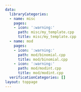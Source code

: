 ```yaml
---
data:
  libraryCategories:
  - name: misc
    pages:
    - icon: ':warning:'
      path: misc/my_template.cpp
      title: misc/my_template.cpp
  - name: mod
    pages:
    - icon: ':warning:'
      path: mod/binomial.cpp
      title: mod/binomial.cpp
    - icon: ':warning:'
      path: mod/modint.cpp
      title: mod/modint.cpp
  verificationCategories: []
layout: toppage
---
```


